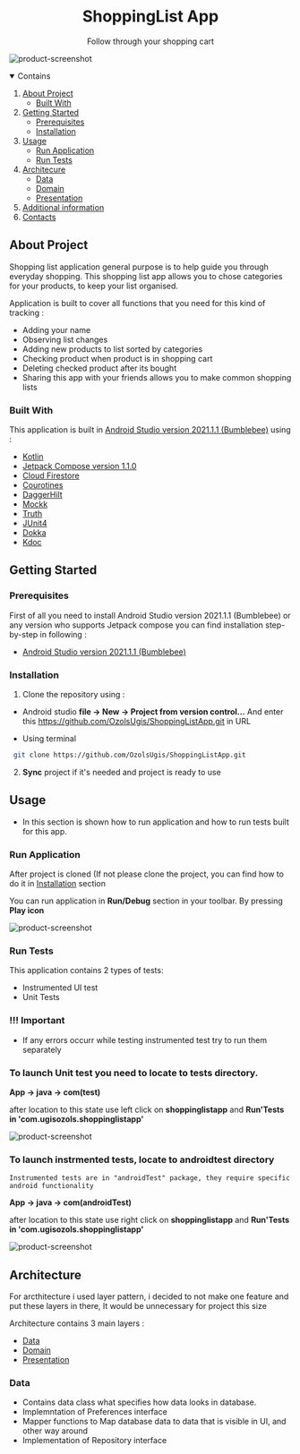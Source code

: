 <h1 align="center">ShoppingList App</h1>
<p align="center">Follow through your shopping cart</p>

![product-screenshot](https://live.staticflickr.com/65535/51930111395_0877e67a9d_b.jpg)

<details open ="open">
  <summary>Contains</summary>
  <ol>
    <li>
      <a href='#about-the-project'>About Project</a>
        <ul>
          <li><a href="#built-with">Built With</a></li>
        </ul>
    </li>
    <li>
      <a href='#getting-started'>Getting Started</a>
        <ul>
          <li><a href="#prerequisites">Prerequisites</a></li>
        </ul> 
        <ul>
          <li><a href="#installation">Installation</a></li>
        </ul>
    </li> 
    <li>
      <a href='#usage'>Usage</a>
         <ul>
          <li><a href="#run-application">Run Application</a></li>
        </ul> 
       <ul>
          <li><a href="#run-tests">Run Tests</a></li>
        </ul> 
    </li>
    <li>
      <a href='#architecture'>Architecure</a>
         <ul>
          <li><a href="#data">Data</a></li>
        </ul> 
       <ul>
          <li><a href="#domain">Domain</a></li>
        </ul> 
          <ul>
          <li><a href="#presentation">Presentation</a></li>
        </ul> 
    </li>
    <li>
      <a href='#additional-information'>Additional information</a>
    </li>
    <li>
      <a href='#contacts'>Contacts</a> 
    </li>
  </ol>
</details>

## About Project

Shopping list application general purpose is to help guide you through everyday shopping. This shopping list app allows you to chose categories for your products, to keep 
your list organised.

Application is built to cover all functions that you need for this kind of tracking : 
* Adding your name 
* Observing list changes 
* Adding new products to list sorted by categories
* Checking product when product is in shopping cart
* Deleting checked product after its bought
* Sharing this app with your friends allows you to make common shopping lists 

### Built With 

This application is built in  [Android Studio version 2021.1.1 (Bumblebee)](https://developer.android.com/studio?gclid=CjwKCAjwgb6IBhAREiwAgMYKRlU8WsxaTu6kg3JANeH6rEr8MrWyit5JaDfcTy0v1tTP0-DOmL1QnRoCxrcQAvD_BwE&gclsrc=aw.ds) 
using :

* [Kotlin](https://developer.android.com/kotlin)
* [Jetpack Compose version 1.1.0](https://developer.android.com/jetpack/compose?gclid=EAIaIQobChMImIyxhI-i8gIVlgCiAx3kZgYlEAAYASAAEgL1J_D_BwE&gclsrc=aw.ds)
* [Cloud Firestore](https://firebase.google.com/docs/firestore/)
* [Courotines](https://developer.android.com/kotlin/coroutines?gclid=EAIaIQobChMIqZC4jo-i8gIVsAZ7Ch1rOASzEAAYASAAEgKAwvD_BwE&gclsrc=aw.ds)
* [DaggerHilt](https://developer.android.com/training/dependency-injection/hilt-android)
* [Mockk](https://mockk.io/)
* [Truth](https://truth.dev/)
* [JUnit4](https://github.com/junit-team/junit4/wiki)
* [Dokka](https://github.com/Kotlin/dokka)
* [Kdoc](https://kotlinlang.org/docs/kotlin-doc.html)

## Getting Started
### Prerequisites 

First of all you need to install Android Studio version 2021.1.1 (Bumblebee) or any version who supports Jetpack compose
you can find installation step-by-step in following : 

* [Android Studio version 2021.1.1 (Bumblebee)](https://developer.android.com/studio?gclid=CjwKCAjwgb6IBhAREiwAgMYKRlU8WsxaTu6kg3JANeH6rEr8MrWyit5JaDfcTy0v1tTP0-DOmL1QnRoCxrcQAvD_BwE&gclsrc=aw.ds) 

### Installation 

1. Clone the repository using : 

  * Android studio **file -> New -> Project from version control...** And enter this https://github.com/OzolsUgis/ShoppingListApp.git in URL

  * Using terminal 
  ```sh
   git clone https://github.com/OzolsUgis/ShoppingListApp.git
   ```
   
2. **Sync** project if it's needed and project is ready to use 



## Usage

* In this section is shown how to run application and how to run tests built for this app.

### Run Application

After project is cloned (If not please clone the project, you can find how to do it in <a href="#installation">Installation</a> section

You can run application in <b>Run/Debug</b> section in your toolbar. By pressing <b>Play icon</b> 

![product-screenshot](https://live.staticflickr.com/65535/51929651713_80ab1af532_w.jpg)

### Run Tests

This application contains 2 types of tests: 

* Instrumented UI test
* Unit Tests

<b><h3>!!! Important</h3></b>
* If any errors occurr while testing instrumented test try to run them separately

<b><h3>To launch Unit test you need to locate to tests directory.</h3></b>


   <b>App -> java -> com(test)</b>
   
   after location to this state use left click on <b>shoppinglistapp</b> and <b>Run'Tests in 'com.ugisozols.shoppinglistapp'</b>
  

![product-screenshot](https://live.staticflickr.com/65535/51930197985_2a1c0f315d_w.jpg)


<b><h3>To launch instrmented tests, locate to androidtest directory</h3></b>

   ```Instrumented tests are in "androidTest" package, they require specific android functionality```


   <b>App -> java -> com(androidTest)</b>


   after location to this state use right click on <b>shoppinglistapp</b> and <b>Run'Tests in 'com.ugisozols.shoppinglistapp'</b>
   
   ![product-screenshot](https://live.staticflickr.com/65535/51929945504_0ffd678291_w.jpg)



## Architecture

  For arcthitecture i used layer pattern, i decided to not make one feature and put these layers in there, It would be unnecessary for 
  project this size 
  
  Architecture contains 3 main layers : 
  * <a href="#data">Data</a>
  * <a href="#domain">Domain</a>
  * <a href="#presentation">Presentation</a>


  
  ### Data
   * Contains data class what specifies how data looks in database.
   * Implemntation of Preferences interface
   * Mapper functions to Map database data to data that is visible in UI, and other way around
   * Implementation of Repository interface


  
 










